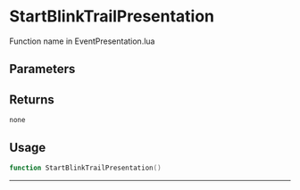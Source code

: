# StartBlinkTrailPresentation
Function name in EventPresentation.lua
## Parameters

## Returns
`none`
## Usage
```lua
function StartBlinkTrailPresentation()
```
---
